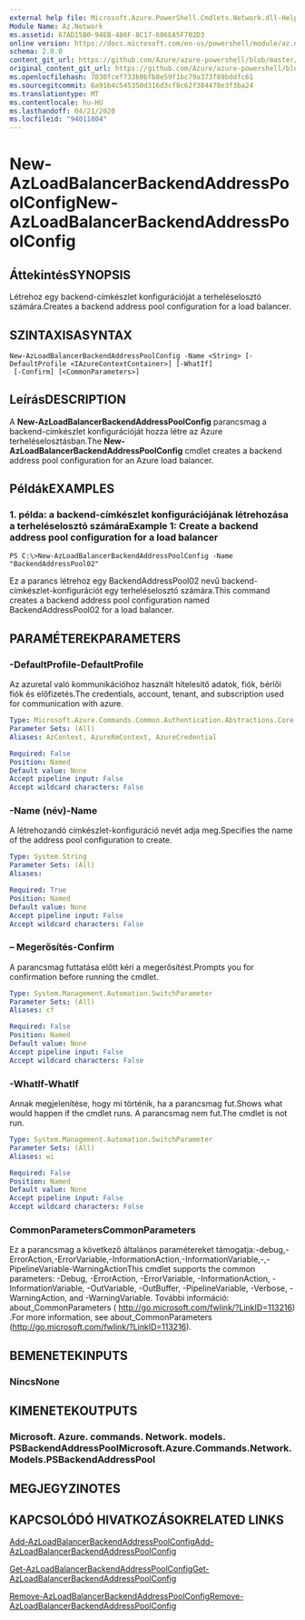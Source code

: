 ```yaml
---
external help file: Microsoft.Azure.PowerShell.Cmdlets.Network.dll-Help.xml
Module Name: Az.Network
ms.assetid: 67AD15B0-94EB-486F-8C17-606EA5F702D3
online version: https://docs.microsoft.com/en-us/powershell/module/az.network/new-azloadbalancerbackendaddresspoolconfig
schema: 2.0.0
content_git_url: https://github.com/Azure/azure-powershell/blob/master/src/Network/Network/help/New-AzLoadBalancerBackendAddressPoolConfig.md
original_content_git_url: https://github.com/Azure/azure-powershell/blob/master/src/Network/Network/help/New-AzLoadBalancerBackendAddressPoolConfig.md
ms.openlocfilehash: 7030fcef733b9bfb8e59f1bc79a373f89bddfc61
ms.sourcegitcommit: 6a91b4c545350d316d3cf8c62f384478e3f3ba24
ms.translationtype: MT
ms.contentlocale: hu-HU
ms.lasthandoff: 04/21/2020
ms.locfileid: "94011804"
---
```

# <span data-ttu-id="8c509-101">New-AzLoadBalancerBackendAddressPoolConfig</span><span class="sxs-lookup"><span data-stu-id="8c509-101">New-AzLoadBalancerBackendAddressPoolConfig</span></span>

## <span data-ttu-id="8c509-102">Áttekintés</span><span class="sxs-lookup"><span data-stu-id="8c509-102">SYNOPSIS</span></span>
<span data-ttu-id="8c509-103">Létrehoz egy backend-címkészlet konfigurációját a terheléselosztó számára.</span><span class="sxs-lookup"><span data-stu-id="8c509-103">Creates a backend address pool configuration for a load balancer.</span></span>

## <span data-ttu-id="8c509-104">SZINTAXISA</span><span class="sxs-lookup"><span data-stu-id="8c509-104">SYNTAX</span></span>

```
New-AzLoadBalancerBackendAddressPoolConfig -Name <String> [-DefaultProfile <IAzureContextContainer>] [-WhatIf]
 [-Confirm] [<CommonParameters>]
```

## <span data-ttu-id="8c509-105">Leírás</span><span class="sxs-lookup"><span data-stu-id="8c509-105">DESCRIPTION</span></span>
<span data-ttu-id="8c509-106">A **New-AzLoadBalancerBackendAddressPoolConfig** parancsmag a backend-címkészlet konfigurációját hozza létre az Azure terheléselosztásban.</span><span class="sxs-lookup"><span data-stu-id="8c509-106">The **New-AzLoadBalancerBackendAddressPoolConfig** cmdlet creates a backend address pool configuration for an Azure load balancer.</span></span>

## <span data-ttu-id="8c509-107">Példák</span><span class="sxs-lookup"><span data-stu-id="8c509-107">EXAMPLES</span></span>

### <span data-ttu-id="8c509-108">1. példa: a backend-címkészlet konfigurációjának létrehozása a terheléselosztó számára</span><span class="sxs-lookup"><span data-stu-id="8c509-108">Example 1: Create a backend address pool configuration for a load balancer</span></span>
```
PS C:\>New-AzLoadBalancerBackendAddressPoolConfig -Name "BackendAddressPool02"
```

<span data-ttu-id="8c509-109">Ez a parancs létrehoz egy BackendAddressPool02 nevű backend-címkészlet-konfigurációt egy terheléselosztó számára.</span><span class="sxs-lookup"><span data-stu-id="8c509-109">This command creates a backend address pool configuration named BackendAddressPool02 for a load balancer.</span></span>

## <span data-ttu-id="8c509-110">PARAMÉTEREK</span><span class="sxs-lookup"><span data-stu-id="8c509-110">PARAMETERS</span></span>

### <span data-ttu-id="8c509-111">-DefaultProfile</span><span class="sxs-lookup"><span data-stu-id="8c509-111">-DefaultProfile</span></span>
<span data-ttu-id="8c509-112">Az azuretal való kommunikációhoz használt hitelesítő adatok, fiók, bérlői fiók és előfizetés.</span><span class="sxs-lookup"><span data-stu-id="8c509-112">The credentials, account, tenant, and subscription used for communication with azure.</span></span>

```yaml
Type: Microsoft.Azure.Commands.Common.Authentication.Abstractions.Core.IAzureContextContainer
Parameter Sets: (All)
Aliases: AzContext, AzureRmContext, AzureCredential

Required: False
Position: Named
Default value: None
Accept pipeline input: False
Accept wildcard characters: False
```

### <span data-ttu-id="8c509-113">-Name (név)</span><span class="sxs-lookup"><span data-stu-id="8c509-113">-Name</span></span>
<span data-ttu-id="8c509-114">A létrehozandó címkészlet-konfiguráció nevét adja meg.</span><span class="sxs-lookup"><span data-stu-id="8c509-114">Specifies the name of the address pool configuration to create.</span></span>

```yaml
Type: System.String
Parameter Sets: (All)
Aliases:

Required: True
Position: Named
Default value: None
Accept pipeline input: False
Accept wildcard characters: False
```

### <span data-ttu-id="8c509-115">– Megerősítés</span><span class="sxs-lookup"><span data-stu-id="8c509-115">-Confirm</span></span>
<span data-ttu-id="8c509-116">A parancsmag futtatása előtt kéri a megerősítést.</span><span class="sxs-lookup"><span data-stu-id="8c509-116">Prompts you for confirmation before running the cmdlet.</span></span>

```yaml
Type: System.Management.Automation.SwitchParameter
Parameter Sets: (All)
Aliases: cf

Required: False
Position: Named
Default value: None
Accept pipeline input: False
Accept wildcard characters: False
```

### <span data-ttu-id="8c509-117">-WhatIf</span><span class="sxs-lookup"><span data-stu-id="8c509-117">-WhatIf</span></span>
<span data-ttu-id="8c509-118">Annak megjelenítése, hogy mi történik, ha a parancsmag fut.</span><span class="sxs-lookup"><span data-stu-id="8c509-118">Shows what would happen if the cmdlet runs.</span></span> <span data-ttu-id="8c509-119">A parancsmag nem fut.</span><span class="sxs-lookup"><span data-stu-id="8c509-119">The cmdlet is not run.</span></span>

```yaml
Type: System.Management.Automation.SwitchParameter
Parameter Sets: (All)
Aliases: wi

Required: False
Position: Named
Default value: None
Accept pipeline input: False
Accept wildcard characters: False
```

### <span data-ttu-id="8c509-120">CommonParameters</span><span class="sxs-lookup"><span data-stu-id="8c509-120">CommonParameters</span></span>
<span data-ttu-id="8c509-121">Ez a parancsmag a következő általános paramétereket támogatja:-debug,-ErrorAction,-ErrorVariable,-InformationAction,-InformationVariable,-,-PipelineVariable-WarningAction</span><span class="sxs-lookup"><span data-stu-id="8c509-121">This cmdlet supports the common parameters: -Debug, -ErrorAction, -ErrorVariable, -InformationAction, -InformationVariable, -OutVariable, -OutBuffer, -PipelineVariable, -Verbose, -WarningAction, and -WarningVariable.</span></span> <span data-ttu-id="8c509-122">További információ: about_CommonParameters ( http://go.microsoft.com/fwlink/?LinkID=113216) .</span><span class="sxs-lookup"><span data-stu-id="8c509-122">For more information, see about_CommonParameters (http://go.microsoft.com/fwlink/?LinkID=113216).</span></span>

## <span data-ttu-id="8c509-123">BEMENETEK</span><span class="sxs-lookup"><span data-stu-id="8c509-123">INPUTS</span></span>

### <span data-ttu-id="8c509-124">Nincs</span><span class="sxs-lookup"><span data-stu-id="8c509-124">None</span></span>

## <span data-ttu-id="8c509-125">KIMENETEK</span><span class="sxs-lookup"><span data-stu-id="8c509-125">OUTPUTS</span></span>

### <span data-ttu-id="8c509-126">Microsoft. Azure. commands. Network. models. PSBackendAddressPool</span><span class="sxs-lookup"><span data-stu-id="8c509-126">Microsoft.Azure.Commands.Network.Models.PSBackendAddressPool</span></span>

## <span data-ttu-id="8c509-127">MEGJEGYZI</span><span class="sxs-lookup"><span data-stu-id="8c509-127">NOTES</span></span>

## <span data-ttu-id="8c509-128">KAPCSOLÓDÓ HIVATKOZÁSOK</span><span class="sxs-lookup"><span data-stu-id="8c509-128">RELATED LINKS</span></span>

[<span data-ttu-id="8c509-129">Add-AzLoadBalancerBackendAddressPoolConfig</span><span class="sxs-lookup"><span data-stu-id="8c509-129">Add-AzLoadBalancerBackendAddressPoolConfig</span></span>](./Add-AzLoadBalancerBackendAddressPoolConfig.md)

[<span data-ttu-id="8c509-130">Get-AzLoadBalancerBackendAddressPoolConfig</span><span class="sxs-lookup"><span data-stu-id="8c509-130">Get-AzLoadBalancerBackendAddressPoolConfig</span></span>](./Get-AzLoadBalancerBackendAddressPoolConfig.md)

[<span data-ttu-id="8c509-131">Remove-AzLoadBalancerBackendAddressPoolConfig</span><span class="sxs-lookup"><span data-stu-id="8c509-131">Remove-AzLoadBalancerBackendAddressPoolConfig</span></span>](./Remove-AzLoadBalancerBackendAddressPoolConfig.md)


